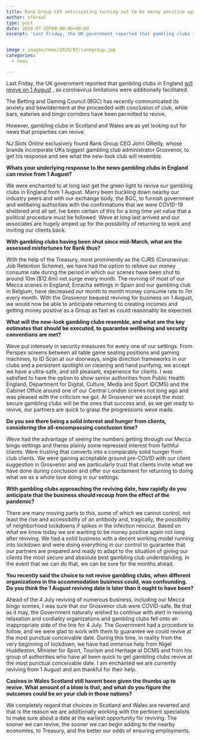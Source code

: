 ```yaml
---
title: Rank Group CEO anticipating turning out to be money positive again as club revive in August
author: xforeal 
type: post
date: 2020-07-20T00:00:00+00:00
excerpt: 'Last Friday, the UK government reported that gambling clubs in England will revive on 1 August, as coronavirus limitations were further eased '


image : images/news/2020/07/rankgroup.jpg
categories:
  - news

---
```

Last Friday, the UK government reported that gambling clubs in England [will revive on 1 August][1] , as coronavirus limitations were additionally facilitated. 

The Betting and Gaming Council (BGC) has recently communicated its anxiety and bewilderment at the proceeded with conclusion of club, while bars, eateries and bingo corridors have been permitted to revive. 

However, gambling clubs in Scotland and Wales are as yet looking out for news that properties can revive. 

_NJ Slots Online_ exclusively found Rank Group CEO John OReilly, whose brands incorporate UKs biggest gambling club administrator Grosvenor, to get his response and see what the new-look club will resemble. 

**Whats your underlying response to the news gambling clubs in England can revive from 1 August?** 

We were enchanted to at long last get the green light to revive our gambling clubs in England from 1 August. Marry been buckling down nearby our industry peers and with our exchange body, the BGC, to furnish government and wellbeing authorities with the confirmations that we were COVID-19 sheltered and all set. Ive been certain of this for a long time yet value that a political procedure must be followed. Weve at long last arrived and our associates are hugely amped up for the possibility of returning to work and inviting our clients back. 

**With gambling clubs having been shut since mid-March, what are the assessed misfortunes for Rank thus?** 

With the help of the Treasury, most prominently as the CJRS (Coronavirus Job Retention Scheme), we have had the option to relieve our money consume rate during the period in which our scenes have been shut to around 10m ($12.6m) net surge every month. The reviving of most of our Mecca scenes in England, Enracha settings in Spain and our gambling club in Belgium, have decreased our month to month money consume rate to 7m every month. With the Grosvenor bequest reviving for business on 1 August, we would now be able to anticipate returning to creating incomes and getting money positive as a Group as fast as could reasonably be expected. 

**What will the new-look gambling clubs resemble, and what are the key estimates that should be executed, to guarantee wellbeing and security conventions are met?** 

Weve put intensely in security measures for every one of our settings. From Perspex screens between all table game seating positions and gaming machines, to ID Scan at our doorways, single direction frameworks in our clubs and a persistent spotlight on cleaning and hand purifying, we accept we have a ultra-safe, and still pleasant, experience for clients. I was satisfied to have the option to show senior authorities from Public Health England, Department for Digital, Culture, Media and Sport (DCMS) and the Cabinet Office around one of our Central London scenes not long ago and was pleased with the criticism we got. At Grosvenor we accept the most secure gambling clubs will be the ones that success and, as we get ready to revive, our partners are quick to grasp the progressions weve made. 

**Do you see there being a solid interest and hunger from clients, considering the all-encompassing conclusion time?** 

Weve had the advantage of seeing the numbers getting through our Mecca bingo settings and theres plainly some repressed interest from faithful clients. Were trusting that converts into a comparably solid hunger from club clients. We were gaining acceptable ground pre-COVID with our client suggestion in Grosvenor and we particularly trust that clients invite what we have done during conclusion and offer our excitement for returning to doing what we as a whole love doing in our settings. 

**With gambling clubs approaching the reviving date, how rapidly do you anticipate that the business should recoup from the effect of the pandemic?** 

There are many moving parts to this, some of which we cannot control, not least the rise and accessibility of an antibody and, tragically, the possibility of neighborhood lockdowns if spikes in the infection reoccur. Based on what we know today we are wanting to be money positive again not long after reviving. We had a solid business with a decent working model running into lockdown and were doing everything in our control to guarantee that our partners are prepared and ready to adapt to the situation of giving our clients the most secure and absolute best gambling club understanding. In the event that we can do that, we can be sure for the months ahead. 

**You recently said the choice to not revive gambling clubs, when different organizations in the accommodation business could, was confounding. Do you think the 1 August reviving date is later than it ought to have been?** 

Ahead of the 4 July reviving of numerous business, including our Mecca bingo scenes, I was sure that our Grosvenor club were COVID-safe. Be that as it may, the Government naturally wished to continue with alert in reviving relaxation and cordiality organizations and gambling clubs fell onto an inappropriate side of the line for 4 July. The Government had a procedure to follow, and we were glad to work with them to guarantee we could revive at the most punctual conceivable date. During this time, in reality from the very beginning of lockdown, we have had immense help from Nigel Huddleston, Minister for Sport, Tourism and Heritage at DCMS and from his group of authorities who have all been quick to get gambling clubs revive at the most punctual conceivable date. I am enchanted we are currently reviving from 1 August and am thankful for their help. 

**Casinos in Wales Scotland still havent been given the thumbs up to revive. What amount of a blow is that, and what do you figure the outcomes could be on your club in those nations?** 

We completely regard that choices in Scotland and Wales are reverted and that is the reason we are additionally working with the pertinent specialists to make sure about a date at the earliest opportunity for reviving. The sooner we can revive, the sooner we can begin adding to the nearby economies, to Treasury, and the better our odds of ensuring employments.

 [1]: #